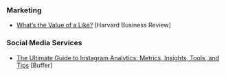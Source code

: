 ### Marketing

* [What’s the Value of a Like?](https://hbr.org/2017/03/whats-the-value-of-a-like) [Harvard Business Review]

### Social Media Services

* [The Ultimate Guide to Instagram Analytics: Metrics, Insights, Tools, and Tips](https://blog.bufferapp.com/instagram-analytics) [Buffer]
